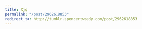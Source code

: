 ```yaml
---
title: Xjq
permalink: "/post/2962618853"
redirect_to: http://tumblr.spencertweedy.com/post/2962618853
---
```


